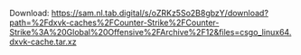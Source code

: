 Download: https://sam.nl.tab.digital/s/oZRKz5So2B8gbzY/download?path=%2Fdxvk-caches%2FCounter-Strike%2FCounter-Strike%3A%20Global%20Offensive%2FArchive%2F12&files=csgo_linux64.dxvk-cache.tar.xz
